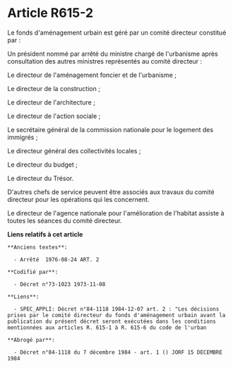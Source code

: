 # Article R615-2

Le fonds d'aménagement urbain est géré par un comité directeur constitué par :

Un président nommé par arrêté du ministre chargé de l'urbanisme après consultation des autres ministres représentés au comité
directeur :

Le directeur de l'aménagement foncier et de l'urbanisme ;

Le directeur de la construction ;

Le directeur de l'architecture ;

Le directeur de l'action sociale ;

Le secrétaire général de la commission nationale pour le logement des immigrés ;

Le directeur général des collectivités locales ;

Le directeur du budget ;

Le directeur du Trésor.

D'autres chefs de service peuvent être associés aux travaux du comité directeur pour les opérations qui les concernent.

Le directeur de l'agence nationale pour l'amélioration de l'habitat assiste à toutes les séances du comité directeur.

**Liens relatifs à cet article**

	**Anciens textes**:

	  - Arrêté  1976-08-24 ART. 2

	**Codifié par**:

	  - Décret n°73-1023 1973-11-08

	**Liens**:

	  - SPEC_APPLI: Décret n°84-1118 1984-12-07 art. 2 : "Les décisions prises par le comité directeur du fonds d'aménagement urbain avant la publication du présent décret seront exécutées dans les conditions mentionnées aux articles R. 615-1 à R. 615-6 du code de l'urban

	**Abrogé par**:

	  - Décret n°84-1118 du 7 décembre 1984 - art. 1 () JORF 15 DECEMBRE 1984
